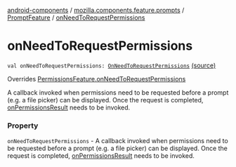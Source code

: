 [android-components](../../index.md) / [mozilla.components.feature.prompts](../index.md) / [PromptFeature](index.md) / [onNeedToRequestPermissions](./on-need-to-request-permissions.md)

# onNeedToRequestPermissions

`val onNeedToRequestPermissions: `[`OnNeedToRequestPermissions`](../../mozilla.components.support.base.feature/-on-need-to-request-permissions.md) [(source)](https://github.com/mozilla-mobile/android-components/blob/master/components/feature/prompts/src/main/java/mozilla/components/feature/prompts/PromptFeature.kt#L172)

Overrides [PermissionsFeature.onNeedToRequestPermissions](../../mozilla.components.support.base.feature/-permissions-feature/on-need-to-request-permissions.md)

A callback invoked when permissions
need to be requested before a prompt (e.g. a file picker) can be displayed.
Once the request is completed, [onPermissionsResult](on-permissions-result.md) needs to be invoked.

### Property

`onNeedToRequestPermissions` - A callback invoked when permissions
need to be requested before a prompt (e.g. a file picker) can be displayed.
Once the request is completed, [onPermissionsResult](on-permissions-result.md) needs to be invoked.